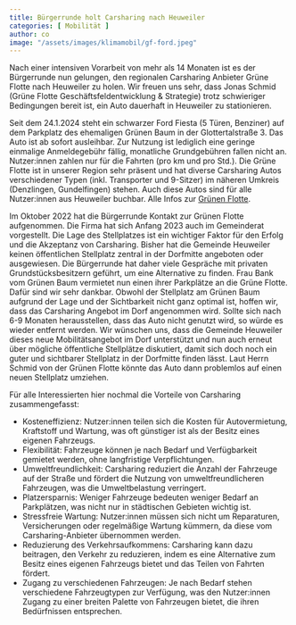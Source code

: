 ```yaml
---
title: Bürgerrunde holt Carsharing nach Heuweiler
categories: [ Mobilität ]
author: co
image: "/assets/images/klimamobil/gf-ford.jpeg"
---
```

Nach einer intensiven Vorarbeit von mehr als 14 Monaten ist es der Bürgerrunde nun gelungen, den regionalen Carsharing Anbieter Grüne Flotte nach Heuweiler zu holen. Wir freuen uns sehr, dass Jonas Schmid (Grüne Flotte Geschäftsfeldentwicklung & Strategie) trotz schwieriger Bedingungen bereit ist, ein Auto dauerhaft in Heuweiler zu stationieren. 

Seit dem 24.1.2024 steht ein schwarzer Ford Fiesta (5 Türen, Benziner) auf dem Parkplatz des ehemaligen Grünen Baum in der Glottertalstraße 3. Das Auto ist ab sofort ausleihbar. Zur Nutzung ist lediglich eine geringe einmalige Anmeldegebühr fällig, monatliche Grundgebühren fallen nicht an. Nutzer:innen zahlen nur für die Fahrten (pro km und pro Std.). Die Grüne Flotte ist in unserer Region sehr präsent und hat diverse Carsharing Autos verschiedener Typen (inkl. Transporter und 9-Sitzer) im näheren Umkreis (Denzlingen, Gundelfingen) stehen. Auch diese Autos sind für alle Nutzer:innen aus Heuweiler buchbar. Alle Infos zur [Grünen Flotte](https://gruene-flotte.com/carsharing/).

Im Oktober 2022 hat die Bürgerrunde Kontakt zur Grünen Flotte aufgenommen. Die Firma hat sich Anfang 2023 auch im Gemeinderat vorgestellt. Die Lage des Stellplatzes ist ein wichtiger Faktor für den Erfolg und die Akzeptanz von Carsharing. Bisher hat die Gemeinde Heuweiler keinen öffentlichen Stellplatz zentral in der Dorfmitte angeboten oder ausgewiesen. Die Bürgerrunde hat daher viele Gespräche mit privaten Grundstücksbesitzern geführt, um eine Alternative zu finden. Frau Bank vom Grünen Baum vermietet nun einen ihrer Parkplätze an die Grüne Flotte. Dafür sind wir sehr dankbar. Obwohl der Stellplatz am Grünen Baum aufgrund der Lage und der Sichtbarkeit nicht ganz optimal ist, hoffen wir, dass das Carsharing Angebot im Dorf angenommen wird. Sollte sich nach 6-9 Monaten herausstellen, dass das Auto nicht genutzt wird, so würde es wieder entfernt werden. Wir wünschen uns, dass die Gemeinde Heuweiler dieses neue Mobilitätsangebot im Dorf unterstützt und nun auch erneut über mögliche öffentliche Stellplätze diskutiert, damit sich doch noch ein guter und sichtbarer Stellplatz in der Dorfmitte finden lässt. Laut Herrn Schmid von der Grünen Flotte könnte das Auto dann problemlos auf einen neuen Stellplatz umziehen.

Für alle Interessierten hier nochmal die Vorteile von Carsharing zusammengefasst:
* Kosteneffizienz: Nutzer:innen teilen sich die Kosten für Autovermietung, Kraftstoff und Wartung, was oft günstiger ist als der Besitz eines eigenen Fahrzeugs.
* Flexibilität: Fahrzeuge können je nach Bedarf und Verfügbarkeit gemietet werden, ohne langfristige Verpflichtungen.
* Umweltfreundlichkeit: Carsharing reduziert die Anzahl der Fahrzeuge auf der Straße und fördert die Nutzung von umweltfreundlicheren Fahrzeugen, was die Umweltbelastung verringert.
* Platzersparnis: Weniger Fahrzeuge bedeuten weniger Bedarf an Parkplätzen, was nicht nur in städtischen Gebieten wichtig ist.
* Stressfreie Wartung: Nutzer:innen müssen sich nicht um Reparaturen, Versicherungen oder regelmäßige Wartung kümmern, da diese vom Carsharing-Anbieter übernommen werden.
* Reduzierung des Verkehrsaufkommens: Carsharing kann dazu beitragen, den Verkehr zu reduzieren, indem es eine Alternative zum Besitz eines eigenen Fahrzeugs bietet und das Teilen von Fahrten fördert.
* Zugang zu verschiedenen Fahrzeugen: Je nach Bedarf stehen verschiedene Fahrzeugtypen zur Verfügung, was den Nutzer:innen Zugang zu einer breiten Palette von Fahrzeugen bietet, die ihren Bedürfnissen entsprechen.
